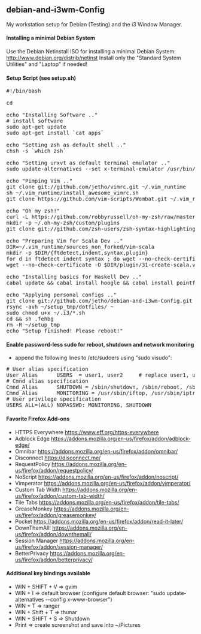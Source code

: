 ## debian-and-i3wm-Config

My workstation setup for Debian (Testing) and the i3 Window Manager. 

#### Installing a minimal Debian System
Use the Debian Netinstall ISO for installing a minimal Debian System: http://www.debian.org/distrib/netinst
Install only the "Standard System Utilities" and "Laptop" if needed!

#### Setup Script (see setup.sh)
<pre>
#!/bin/bash

cd

echo "Installing Software .."
# install software
sudo apt-get update
sudo apt-get install `cat apps`

echo "Setting zsh as default shell .."
chsh -s `which zsh`

echo "Setting urxvt as default terminal emulator .."
sudo update-alternatives --set x-terminal-emulator /usr/bin/urxvt

echo "Pimping Vim .."
git clone git://github.com/jetho/vimrc.git ~/.vim_runtime
sh ~/.vim_runtime/install_awesome_vimrc.sh
git clone https://github.com/vim-scripts/Wombat.git ~/.vim_runtime/sources_non_forked/wombat

echo "Oh my zsh!"
curl -L https://github.com/robbyrussell/oh-my-zsh/raw/master/tools/install.sh | sh
mkdir -p ~/.oh-my-zsh/custom/plugins
git clone git://github.com/zsh-users/zsh-syntax-highlighting.git ~/.oh-my-zsh/custom/plugins/zsh-syntax-highlighting

echo "Preparing Vim for Scala Dev .."
DIR=~/.vim_runtime/sources_non_forked/vim-scala
mkdir -p $DIR/{ftdetect,indent,syntax,plugin} 
for d in ftdetect indent syntax ; do wget --no-check-certificate -O $DIR/$d/scala.vim https://raw.github.com/scala/scala-dist/master/tool-support/src/vim/$d/scala.vim ;done
wget --no-check-certificate -O $DIR/plugin/31-create-scala.vim https://raw.github.com/scala/scala-dist/master/tool-support/src/vim/plugin/31-create-scala.vim

echo "Installing basics for Haskell Dev .."
cabal update && cabal install hoogle && cabal install pointfree && cabal install hlint 

echo "Applying personal configs .."
git clone git://github.com/jetho/debian-and-i3wm-Config.git ~/setup_tmp
rsync -avh ~/setup_tmp/dotfiles/ ~
sudo chmod u+x ~/.i3/*.sh
cd && sh .fehbg 
rm -R ~/setup_tmp
echo "Setup finished! Please reboot!"
</pre>

#### Enable password-less sudo for reboot, shutdown and network monitoring
- append the following lines to /etc/sudoers using "sudo visudo":
<pre>
# User alias specification
User_Alias      USERS  = user1, user2     # replace user1, user2 etc. with real user names
# Cmnd alias specification
Cmnd_Alias      SHUTDOWN = /sbin/shutdown, /sbin/reboot, /sbin/halt
Cmnd_Alias      MONITORING = /usr/sbin/iftop, /usr/sbin/iptraf-ng, /usr/sbin/iotop
# User privilege specification
USERS ALL=(ALL) NOPASSWD: MONITORING, SHUTDOWN
</pre>

#### Favorite Firefox Add-ons
- HTTPS Everywhere https://www.eff.org/https-everywhere
- Adblock Edge https://addons.mozilla.org/en-us/firefox/addon/adblock-edge/
- Omnibar https://addons.mozilla.org/en-us/firefox/addon/omnibar/
- Disconnect https://disconnect.me/
- RequestPolicy https://addons.mozilla.org/en-us/firefox/addon/requestpolicy/
- NoScript https://addons.mozilla.org/en-us/firefox/addon/noscript/
- Vimperator https://addons.mozilla.org/en-us/firefox/addon/vimperator/
- Custom Tab Width https://addons.mozilla.org/en-us/firefox/addon/custom-tab-width/
- Tile Tabs https://addons.mozilla.org/en-us/firefox/addon/tile-tabs/
- GreaseMonkey https://addons.mozilla.org/en-us/firefox/addon/greasemonkey/
- Pocket https://addons.mozilla.org/en-us/firefox/addon/read-it-later/
- DownThemAll! https://addons.mozilla.org/en-us/firefox/addon/downthemall/
- Session Manager https://addons.mozilla.org/en-us/firefox/addon/session-manager/
- BetterPrivacy https://addons.mozilla.org/en-us/firefox/addon/betterprivacy/

#### Additional key bindings available
- WIN + SHIFT + V => gvim
- WIN + I => default browser (configure default browser: "sudo update-alternatives --config x-www-browser")
- WIN + T => ranger
- WIN + Shift + T => thunar
- WIN + SHIFT + S => Shutdown
- Print => create screenshot and save into ~/Pictures

